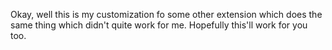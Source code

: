 Okay, well this is my customization fo some other extension which does the same thing which didn't quite work for me. Hopefully this'll work for you too.